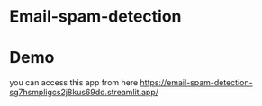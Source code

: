 # Email-spam-detection
# Demo
 you can access this app from here
 https://email-spam-detection-sg7hsmpligcs2j8kus69dd.streamlit.app/
